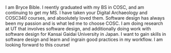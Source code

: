 I am Bryce Bible. I reently graduated with my BS in COSC, and am continuing to get my MS. I have taken your Digital Archaeology and COSC340 courses, and absolutely loved them.
Software design has always been my passion and is what led me to choose COSC. I am doing research at UT that involves software design,
and additionally doing work with software design for Kansai Gaidai University in Japan. I want to gain skills in software design
and learn and ingrain good practices in my workflow. I am looking forward to this course!
